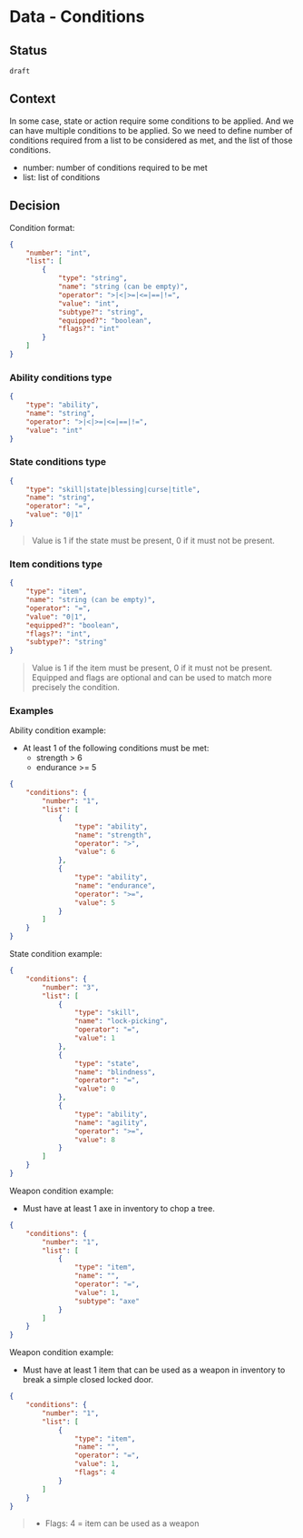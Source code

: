 # Data - Conditions

## Status

`draft`

## Context

In some case, state or action require some conditions to be applied.
And we can have multiple conditions to be applied.
So we need to define number of conditions required from a list to be considered as met, and the list of those conditions.

- number: number of conditions required to be met
- list: list of conditions

## Decision

Condition format:

```json
{
    "number": "int",
    "list": [
        {
            "type": "string",
            "name": "string (can be empty)",
            "operator": ">|<|>=|<=|==|!=",
            "value": "int",
            "subtype?": "string",
            "equipped?": "boolean",
            "flags?": "int"
        }
    ]
}
```

### Ability conditions type
```json
{
    "type": "ability",
    "name": "string",
    "operator": ">|<|>=|<=|==|!=",
    "value": "int"
}
```

### State conditions type
```json
{
    "type": "skill|state|blessing|curse|title",
    "name": "string",
    "operator": "=",
    "value": "0|1"
}
```
> Value is 1 if the state must be present, 0 if it must not be present.

### Item conditions type
```json
{
    "type": "item",
    "name": "string (can be empty)",
    "operator": "=",
    "value": "0|1",
    "equipped?": "boolean",
    "flags?": "int",
    "subtype?": "string"
}
```
> Value is 1 if the item must be present, 0 if it must not be present.
> Equipped and flags are optional and can be used to match more precisely the condition.

### Examples
Ability condition example:
 - At least 1 of the following conditions must be met:
   - strength > 6
   - endurance >= 5

```json
{
    "conditions": {
        "number": "1",
        "list": [
            {
                "type": "ability",
                "name": "strength",
                "operator": ">",
                "value": 6
            },
            {
                "type": "ability",
                "name": "endurance",
                "operator": ">=",
                "value": 5
            }
        ]
    }
}
```

State condition example:

```json
{
    "conditions": {
        "number": "3",
        "list": [
            {
                "type": "skill",
                "name": "lock-picking",
                "operator": "=",
                "value": 1
            },
            {
                "type": "state",
                "name": "blindness",
                "operator": "=",
                "value": 0
            },
            {
                "type": "ability",
                "name": "agility",
                "operator": ">=",
                "value": 8
            }
        ]
    }
}
```

Weapon condition example:
- Must have at least 1 axe in inventory to chop a tree.

```json
{
    "conditions": {
        "number": "1",
        "list": [
            {
                "type": "item",
                "name": "",
                "operator": "=",
                "value": 1,
                "subtype": "axe"
            }
        ]
    }
}
```

Weapon condition example:
- Must have at least 1 item that can be used as a weapon in inventory to break a simple closed locked door.

```json
{
    "conditions": {
        "number": "1",
        "list": [
            {
                "type": "item",
                "name": "",
                "operator": "=",
                "value": 1,
                "flags": 4
            }
        ]
    }
}
```
> - Flags: 4 = item can be used as a weapon
